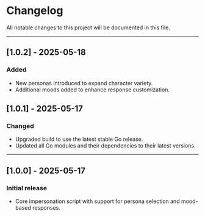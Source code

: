 # Changelog

All notable changes to this project will be documented in this file.

---

## [1.0.2] - 2025-05-18
### Added
- New personas introduced to expand character variety.
- Additional moods added to enhance response customization.

## [1.0.1] - 2025-05-17
### Changed
- Upgraded build to use the latest stable Go release.
- Updated all Go modules and their dependencies to their latest versions.

---

## [1.0.0] - 2025-05-17
### Initial release
- Core impersonation script with support for persona selection and mood-based responses.
